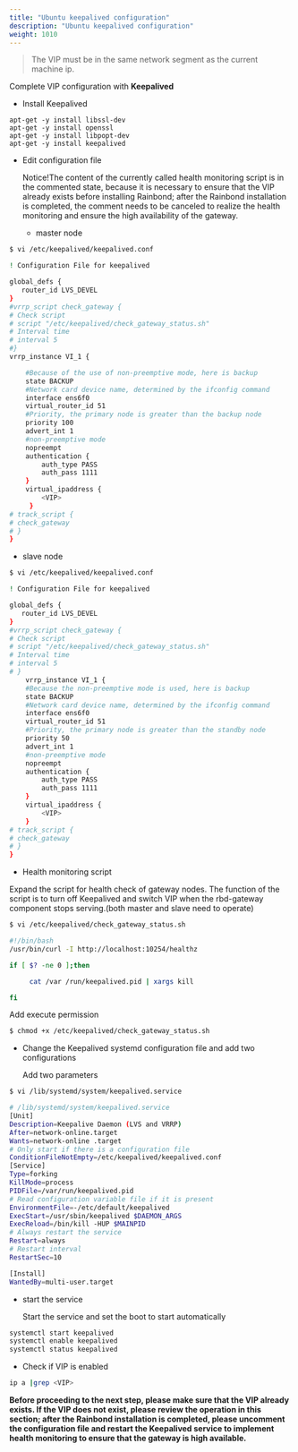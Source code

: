 ```yaml
---
title: "Ubuntu keepalived configuration"
description: "Ubuntu keepalived configuration"
weight: 1010
---
```


> The VIP must be in the same network segment as the current machine ip.

Complete VIP configuration with **Keepalived**

- Install Keepalived

```
apt-get -y install libssl-dev
apt-get -y install openssl
apt-get -y install libpopt-dev
apt-get -y install keepalived
```

- Edit configuration file

    Notice!The content of the currently called health monitoring script is in the commented state, because it is necessary to ensure that the VIP already exists before installing Rainbond; after the Rainbond installation is completed, the comment needs to be canceled to realize the health monitoring and ensure the high availability of the gateway.

    - master node

```bash
$ vi /etc/keepalived/keepalived.conf

! Configuration File for keepalived

global_defs {
   router_id LVS_DEVEL
}
#vrrp_script check_gateway {
# Check script
# script "/etc/keepalived/check_gateway_status.sh"
# Interval time
# interval 5
#}
vrrp_instance VI_1 {

    #Because of the use of non-preemptive mode, here is backup
    state BACKUP 
    #Network card device name, determined by the ifconfig command  
    interface ens6f0       
    virtual_router_id 51
    #Priority, the primary node is greater than the backup node     
    priority 100    
    advert_int 1
    #non-preemptive mode
    nopreempt
    authentication {
        auth_type PASS
        auth_pass 1111
    }
    virtual_ipaddress {
        <VIP>               
     }
# track_script {
# check_gateway
# }
}
```


   - slave node

```bash
$ vi /etc/keepalived/keepalived.conf

! Configuration File for keepalived

global_defs {
   router_id LVS_DEVEL
}
#vrrp_script check_gateway {
# Check script
# script "/etc/keepalived/check_gateway_status.sh"
# Interval time
# interval 5
# }    
    vrrp_instance VI_1 {
    #Because the non-preemptive mode is used, here is backup
    state BACKUP 
    #Network card device name, determined by the ifconfig command   
    interface ens6f0
    virtual_router_id 51
    #Priority, the primary node is greater than the standby node   
    priority 50
    advert_int 1
    #non-preemptive mode
    nopreempt
    authentication {
        auth_type PASS
        auth_pass 1111
    }
    virtual_ipaddress {
        <VIP>           
    }
# track_script {
# check_gateway
# }
}
```


- Health monitoring script

 Expand the script for health check of gateway nodes. The function of the script is to turn off Keepalived and switch VIP when the rbd-gateway component stops serving.(both master and slave need to operate)

```bash
$ vi /etc/keepalived/check_gateway_status.sh 

#!/bin/bash                                                                                             
/usr/bin/curl -I http://localhost:10254/healthz 

if [ $? -ne 0 ];then

     cat /var /run/keepalived.pid | xargs kill

fi
```


   Add execute permission

```bash
$ chmod +x /etc/keepalived/check_gateway_status.sh
```


- Change the Keepalived systemd configuration file and add two configurations

    Add two parameters

```bash
$ vi /lib/systemd/system/keepalived.service

# /lib/systemd/system/keepalived.service
[Unit]
Description=Keepalive Daemon (LVS and VRRP)
After=network-online.target
Wants=network-online .target
# Only start if there is a configuration file
ConditionFileNotEmpty=/etc/keepalived/keepalived.conf
[Service]
Type=forking
KillMode=process
PIDFile=/var/run/keepalived.pid
# Read configuration variable file if it is present
EnvironmentFile=-/etc/default/keepalived
ExecStart=/usr/sbin/keepalived $DAEMON_ARGS
ExecReload=/bin/kill -HUP $MAINPID
# Always restart the service
Restart=always
# Restart interval
RestartSec=10

[Install]
WantedBy=multi-user.target
```

- start the service

    Start the service and set the boot to start automatically

```bash
systemctl start keepalived
systemctl enable keepalived
systemctl status keepalived
```

- Check if VIP is enabled

```bash
ip a |grep <VIP>
```


**Before proceeding to the next step, please make sure that the VIP already exists. If the VIP does not exist, please review the operation in this section; after the Rainbond installation is completed, please uncomment the configuration file and restart the Keepalived service to implement health monitoring to ensure that the gateway is high available.**
